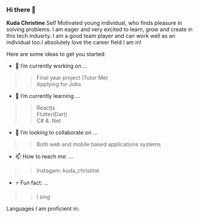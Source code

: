 ### Hi there 👋

<!-- <p align="left"> <img src="https://komarev.com/ghpvc/?username=kuda214&label=Profile%20views&color=0e95b6&style=flat" alt="kuda214" /> </p> -->

**Kuda Christine** Self Motivated young individual, who finds pleasure in solving problems. I am eager and very excited to learn, grow and create in this tech indusrty. I am a good team player and can work well as an individual too.I absolutely love the career field I am in!

Here are some ideas to get you started:

- 🔭 I’m currently working on ...
> > Final year project (Tutor Me) <br>
> > Applying for Jobs

- 🌱 I’m currently learning ...
> >  Reactjs <br>
> >  Flutter(Dart) <br>
> >   C# & .Net <br>

- 👯 I’m looking to collaborate on ... 
> > Both web and mobile based applications systems

- 📫 How to reach me: ...
> > Instagam: kuda_christine

- ⚡ Fun fact: ...
> > I sing

Languages I am proficient in:

